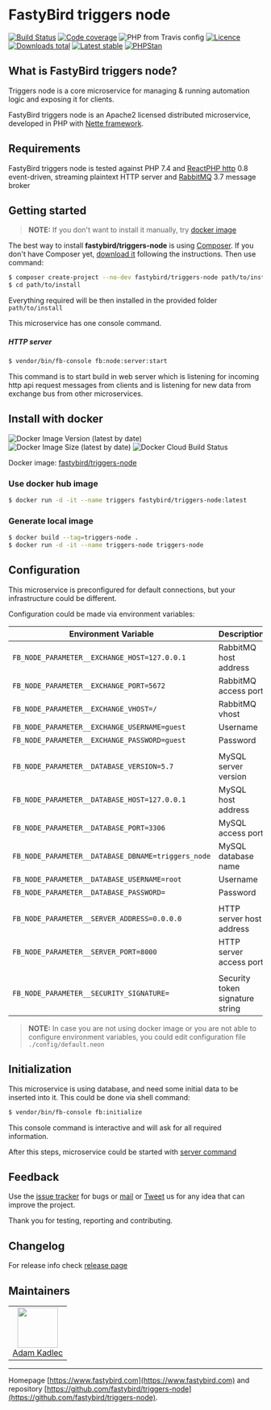 # FastyBird triggers node

[![Build Status](https://img.shields.io/travis/FastyBird/triggers-node.svg?style=flat-square)](https://travis-ci.org/FastyBird/triggers-node)
[![Code coverage](https://img.shields.io/coveralls/FastyBird/triggers-node.svg?style=flat-square)](https://coveralls.io/r/FastyBird/triggers-node)
![PHP from Travis config](https://img.shields.io/travis/php-v/fastybird/triggers-node?style=flat-square)
[![Licence](https://img.shields.io/packagist/l/FastyBird/triggers-node.svg?style=flat-square)](https://packagist.org/packages/FastyBird/triggers-node)
[![Downloads total](https://img.shields.io/packagist/dt/FastyBird/triggers-node.svg?style=flat-square)](https://packagist.org/packages/FastyBird/triggers-node)
[![Latest stable](https://img.shields.io/packagist/v/FastyBird/triggers-node.svg?style=flat-square)](https://packagist.org/packages/FastyBird/triggers-node)
[![PHPStan](https://img.shields.io/badge/PHPStan-enabled-brightgreen.svg?style=flat-square)](https://github.com/phpstan/phpstan)

## What is FastyBird triggers node?

Triggers node is a core microservice for managing & running automation logic and exposing it for clients.

FastyBird triggers node is an Apache2 licensed distributed microservice, developed in PHP with [Nette framework](https://nette.org).

## Requirements

FastyBird triggers node is tested against PHP 7.4 and [ReactPHP http](https://github.com/reactphp/http) 0.8 event-driven, streaming plaintext HTTP server and [RabbitMQ](https://www.rabbitmq.com/) 3.7 message broker

## Getting started

> **NOTE:** If you don't want to install it manually, try [docker image](#install-with-docker)

The best way to install **fastybird/triggers-node** is using [Composer](https://getcomposer.org/). If you don't have Composer yet, [download it](https://getcomposer.org/download/) following the instructions.
Then use command:

```sh
$ composer create-project --no-dev fastybird/triggers-node path/to/install
$ cd path/to/install
```

Everything required will be then installed in the provided folder `path/to/install`

This microservice has one console command.

##### HTTP server

```sh
$ vendor/bin/fb-console fb:node:server:start
```

This command is to start build in web server which is listening for incoming http api request messages from clients and is listening for new data from exchange bus from other microservices. 

## Install with docker

![Docker Image Version (latest by date)](https://img.shields.io/docker/v/fastybird/triggers-node?style=flat-square)
![Docker Image Size (latest by date)](https://img.shields.io/docker/image-size/fastybird/triggers-node?style=flat-square)
![Docker Cloud Build Status](https://img.shields.io/docker/cloud/build/fastybird/triggers-node?style=flat-square)

Docker image: [fastybird/triggers-node](https://hub.docker.com/r/fastybird/triggers-node/)

### Use docker hub image

```bash
$ docker run -d -it --name triggers fastybird/triggers-node:latest
```

### Generate local image

```bash
$ docker build --tag=triggers-node .
$ docker run -d -it --name triggers-node triggers-node
```

## Configuration

This microservice is preconfigured for default connections, but your infrastructure could be different.

Configuration could be made via environment variables:

| Environment Variable | Description |
| ---------------------- | ---------------------------- |
| `FB_NODE_PARAMETER__EXCHANGE_HOST=127.0.0.1` | RabbitMQ host address |
| `FB_NODE_PARAMETER__EXCHANGE_PORT=5672` | RabbitMQ access port |
| `FB_NODE_PARAMETER__EXCHANGE_VHOST=/` | RabbitMQ vhost |
| `FB_NODE_PARAMETER__EXCHANGE_USERNAME=guest` | Username |
| `FB_NODE_PARAMETER__EXCHANGE_PASSWORD=guest` | Password |
| | |
| `FB_NODE_PARAMETER__DATABASE_VERSION=5.7` | MySQL server version |
| `FB_NODE_PARAMETER__DATABASE_HOST=127.0.0.1` | MySQL host address |
| `FB_NODE_PARAMETER__DATABASE_PORT=3306` | MySQL access port |
| `FB_NODE_PARAMETER__DATABASE_DBNAME=triggers_node` | MySQL database name |
| `FB_NODE_PARAMETER__DATABASE_USERNAME=root` | Username |
| `FB_NODE_PARAMETER__DATABASE_PASSWORD=` | Password |
| | |
| `FB_NODE_PARAMETER__SERVER_ADDRESS=0.0.0.0` | HTTP server host address |
| `FB_NODE_PARAMETER__SERVER_PORT=8000` | HTTP server access port |
| | |
| `FB_NODE_PARAMETER__SECURITY_SIGNATURE=` | Security token signature string |

> **NOTE:** In case you are not using docker image or you are not able to configure environment variables, you could edit configuration file `./config/default.neon`

## Initialization

This microservice is using database, and need some initial data to be inserted into it. This could be done via shell command:

```sh
$ vendor/bin/fb-console fb:initialize
```

This console command is interactive and will ask for all required information.

After this steps, microservice could be started with [server command](#http-server)

## Feedback

Use the [issue tracker](https://github.com/FastyBird/auth-node/issues) for bugs or [mail](mailto:code@fastybird.com) or [Tweet](https://twitter.com/fastybird) us for any idea that can improve the project.

Thank you for testing, reporting and contributing.

## Changelog

For release info check [release page](https://github.com/FastyBird/auth-node/releases)

## Maintainers

<table>
	<tbody>
		<tr>
			<td align="center">
				<a href="https://github.com/akadlec">
					<img width="80" height="80" src="https://avatars3.githubusercontent.com/u/1866672?s=460&amp;v=4">
				</a>
				<br>
				<a href="https://github.com/akadlec">Adam Kadlec</a>
			</td>
		</tr>
	</tbody>
</table>

***
Homepage [https://www.fastybird.com](https://www.fastybird.com) and repository [https://github.com/fastybird/triggers-node](https://github.com/fastybird/triggers-node).
